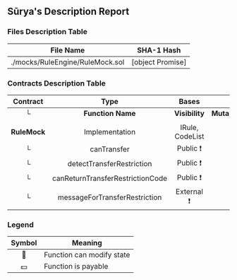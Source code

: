 ## Sūrya's Description Report

### Files Description Table


|  File Name  |  SHA-1 Hash  |
|-------------|--------------|
| ./mocks/RuleEngine/RuleMock.sol | [object Promise] |


### Contracts Description Table


|  Contract  |         Type        |       Bases      |                  |                 |
|:----------:|:-------------------:|:----------------:|:----------------:|:---------------:|
|     └      |  **Function Name**  |  **Visibility**  |  **Mutability**  |  **Modifiers**  |
||||||
| **RuleMock** | Implementation | IRule, CodeList |||
| └ | canTransfer | Public ❗️ |   |NO❗️ |
| └ | detectTransferRestriction | Public ❗️ |   |NO❗️ |
| └ | canReturnTransferRestrictionCode | Public ❗️ |   |NO❗️ |
| └ | messageForTransferRestriction | External ❗️ |   |NO❗️ |


### Legend

|  Symbol  |  Meaning  |
|:--------:|-----------|
|    🛑    | Function can modify state |
|    💵    | Function is payable |
